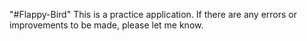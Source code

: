 "#Flappy-Bird" 
This is a practice application. If there are any errors or improvements to be made, please let me know.